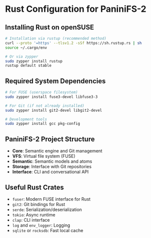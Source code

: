 # Rust Configuration for PaniniFS-2

## Installing Rust on openSUSE

```bash
# Installation via rustup (recommended method)
curl --proto '=https' --tlsv1.2 -sSf https://sh.rustup.rs | sh
source ~/.cargo/env

# Or via zypper
sudo zypper install rustup
rustup default stable
```

## Required System Dependencies

```bash
# For FUSE (userspace filesystem)
sudo zypper install fuse3-devel libfuse3-3

# For Git (if not already installed)
sudo zypper install git2-devel libgit2-devel

# Development tools
sudo zypper install gcc pkg-config
```

## PaniniFS-2 Project Structure

- **Core**: Semantic engine and Git management
- **VFS**: Virtual file system (FUSE)
- **Semantic**: Semantic models and atoms
- **Storage**: Interface with Git repositories
- **Interface**: CLI and conversational API

## Useful Rust Crates

- `fuser`: Modern FUSE interface for Rust
- `git2`: Git bindings for Rust
- `serde`: Serialization/deserialization
- `tokio`: Async runtime
- `clap`: CLI interface
- `log` and `env_logger`: Logging
- `sqlite` or `rocksdb`: Fast local cache
